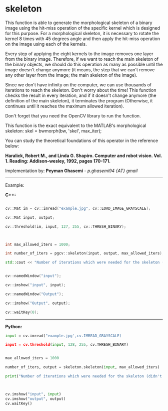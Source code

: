 # skeleton


This function is able to generate the morphological skeleton of a binary image using the hit-miss operation of the specific kernel which is designed for this purpose. For a morphological skeleton, it is necessary to rotate the kernel 8 times with 45 degrees angle and then apply the hit-miss operation on the image using each of the kernels.

Every step of applying the eight kernels to the image removes one layer from the binary image. Therefore, if we want to reach the main skeleton of the binary objects, we should do this operation as many as possible until the image doesn't change anymore (it means, the step that we can't remove any other layer from the image; the main skeleton of the image).

Since we don't have infinity on the computer, we can use thousands of iterations to reach the skeleton. Don't worry about the time! This function checks the result in every iteration, and if it doesn't change anymore (the definition of the main skeleton), it terminates the program (Otherwise, it continues until it reaches the maximum allowed iteration).

Don't forget that you need the OpenCV library to run the function.

This function is the exact equivalent to the MATLAB's morphological skeleton: skel = bwmorph(bw, 'skel', max_iter);

You can study the theoretical foundations of this operator in the reference below:

**Haralick, Robert M., and Linda G. Shapiro. Computer and robot vision. Vol. 1. Reading: Addison-wesley, 1992, pages 170-171.**


Implementation by: **Peyman Ghasemi** - _p.ghasemi94 {AT} gmail_


------------------------

Example:

**C++:**

```c++

cv::Mat im = cv::imread("example.jpg", cv::LOAD_IMAGE_GRAYSCALE);

cv::Mat input, output;

cv::threshold(im, input, 127, 255, cv::THRESH_BINARY);



int max_allowed_iters = 1000;

int number_of_iters = pgcv::skeleton(input, output, max_allowed_iters);

std::cout << "Number of iterations which were needed for the skeleton (didn't change anymore after that) = "<<number_of_iters<<std::endl;


cv::namedWindow("input");

cv::imshow("input", input);

cv::namedWindow("Output");

cv::imshow("Output", output);

cv::waitKey(0);

```

-------------------------

**Python:**

```python
input = cv.imread("example.jpg',cv.IMREAD_GRAYSCALE)

input = cv.threshold(input, 128, 255, cv.THRESH_BINARY)


max_allowed_iters = 1000

number_of_iters, output = skeleton.skeleton(input, max_allowed_iters)

print("Number of iterations which were needed for the skeleton (didn't change anymore after that) = " + str(number_of_iters))



cv.imshow("input", input)
cv.imshow("output", output)
cv.waitKey()

```
